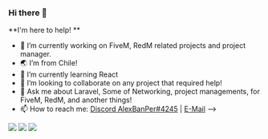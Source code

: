 ### Hi there 👋

**I'm here to help! **

- 🔭 I’m currently working on FiveM, RedM related projects and project manager.
- 🌏 I’m from Chile! 
- 🌱 I’m currently learning React
- 👯 I’m looking to collaborate on any project that required help!
- 💬 Ask me about Laravel, Some of Networking, project managements, for FiveM, RedM, and another things!
- 📫 How to reach me: [Discord AlexBanPer#4245](https://discord.com/users/364505511762329601) | [E-Mail](mailto:a.martinez@ukader.net)
-->

![](https://github-readme-stats.vercel.app/api?username=AlexMartSch&show_icons=true)
![](https://komarev.com/ghpvc/?username=AlexMartSch&style=flat-square)
![](https://hit.yhype.me/github/profile?user_id=5489500)

